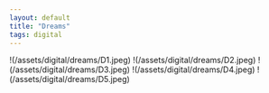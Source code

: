 ```yaml
---
layout: default
title: "Dreams"
tags: digital
---
```




!(/assets/digital/dreams/D1.jpeg)
!(/assets/digital/dreams/D2.jpeg)
!(/assets/digital/dreams/D3.jpeg)
!(/assets/digital/dreams/D4.jpeg)
!(/assets/digital/dreams/D5.jpeg)
